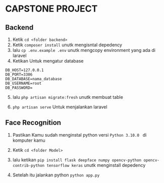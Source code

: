 # CAPSTONE PROJECT

## Backend 
1. Ketik ```cd <folder backend>```
2. Ketik ```composer install``` unutk mengisntal depedency
3. lalu ```cp .env.example .env``` unutk mengcopy environment yang ada di laravel
4. Ketikan  Untuk mengatur database
``` DB_CONNECTION=mysql
DB_HOST=127.0.0.1
DB_PORT=3306
DB_DATABASE=nama_database
DB_USERNAME=root
DB_PASSWORD= 
```

5. lalu ```php artisan migrate:fresh``` unutk membuat table

6. ``` php artisan serve ``` Untuk menjalankan laravel

## Face Recognition 

1. Pastikan Kamu sudah menginstal python versi ``` Python 3.10.0  ``` di komputer kamu 

2. Ketik ```cd <folder Model>```

3. lalu ketikan ```pip install flask deepface numpy opencv-python opencv-contrib-python tensorflow keras``` unutk menginstall depedency

4. Setelah itu jalankan python ``` python app.py ```


